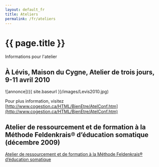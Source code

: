 ```yaml
---
layout: default_fr
title: Ateliers
permalink: /fr/ateliers
---
```


# {{ page.title }}  

Informations pour l'atelier

## À Lévis, Maison du Cygne, Atelier de trois jours, 9-11 avril 2010

![annonce]({{ site.baseurl }}/images/Levis2010.jpg)

Pour plus information, visitez [http://www.cogestion.ca/HTML/BienEtre/AtelConf.htm](http://www.cogestion.ca/HTML/BienEtre/AtelConf.htm)

## Atelier de ressourcement et de formation à la Méthode Feldenkrais® d’éducation somatique (décembre 2009)

<a href="{{ site.baseurl }}/downloads/Atelier_dec09.pdf" class="pdf">Atelier de ressourcement et de formation à la Méthode Feldenkrais® d’éducation somatique</a>

